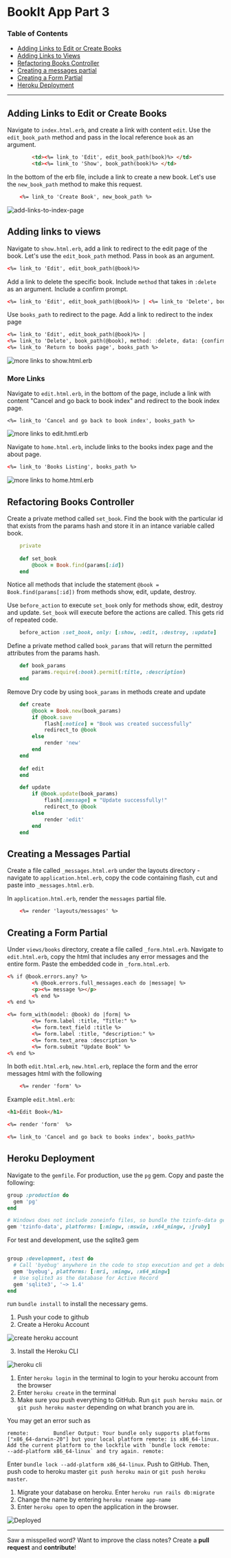 # BookIt App Part 3

### Table of Contents

- <a href="#adding-links">Adding Links to Edit or Create Books</a>
- <a href="#links-show">Adding Links to Views</a>
- <a href="#refactoring-books">Refactoring Books Controller</a>
- <a href="#refactoring-messages">Creating a messages partial</a>
- <a href="#form-partial">Creating a Form Partial</a>
- <a href="#heroku-deployment">Heroku Deployment</a>

---

<div id="adding-links"></div>

## Adding Links to Edit or Create Books

Navigate to `index.html.erb`, and create a link with content `edit`. Use the `edit_book_path` method and pass in the local reference `book` as an argument.

```html 
        <td><%= link_to 'Edit', edit_book_path(book)%> </td>
        <td><%= link_to 'Show', book_path(book)%> </td>
```

In the bottom of the erb file, include a link to create a new book. Let's use the `new_book_path` method to make this request.

```html
    <%= link_to 'Create Book', new_book_path %>
```
![add-links-to-index-page](../assets/images/C10/links-1.png)

<div id="links-show"></div>

## Adding links to views 

Navigate to `show.html.erb`, add a link to redirect to the edit page of the book. Let's use the `edit_book_path` method. Pass in `book` as an argument.

```html
<%= link_to 'Edit', edit_book_path(@book)%>
```

Add a link to delete the specific book. Include `method` that takes in `:delete` as an argument. Include a confirm prompt.

```html
<%= link_to 'Edit', edit_book_path(@book)%> | <%= link_to 'Delete', book_path(@book), method: :delete, data: {confirm: "Are you sure"} %> 
```

Use `books_path` to redirect to the page. Add a link to redirect to the index page

```html
<%= link_to 'Edit', edit_book_path(@book)%> | 
<%= link_to 'Delete', book_path(@book), method: :delete, data: {confirm: "Are you sure"} %> |
<%= link_to 'Return to books page', books_path %>
```
![more links to show.html.erb](../assets/images/C10/show-file-links.png)

### More Links 

Navigate to `edit.html.erb`, in the bottom of the page, include a link with content "Cancel and go back to book index" and redirect to the book index page.
```
<%= link_to 'Cancel and go back to book index', books_path %>
```

![more links to edit.hmtl.erb](../assets/images/C10/edit-file-links.png)

Navigate to `home.html.erb`, include links to the books index page and the about page.

```html
<%= link_to 'Books Listing', books_path %>
```

![more links to home.html.erb](../assets/images/C10/home-file-links.png)

<div id="refactoring-books"></div>

## Refactoring Books Controller
Create a private method called `set_book`. Find the book with the particular id that exists from the params hash and store it in an intance variable called book.

```ruby
    private 
    
    def set_book
        @book = Book.find(params[:id])
    end

```

Notice all methods that include the statement `@book = Book.find(params[:id])` from methods show, edit, update, destroy. 


Use `before_action` to execute `set_book` only for methods show, edit, destroy and update. `Set_book` will execute before the actions are called. This gets rid of repeated code.

```ruby
    before_action :set_book, only: [:show, :edit, :destroy, :update]
```
 
Define a private method called `book_params` that will return the permitted attributes from the params hash.

```ruby
    def book_params
        params.require(:book).permit(:title, :description)
    end
```

Remove Dry code by using `book_params` in methods create and  update
```ruby
    def create 
        @book = Book.new(book_params)
        if @book.save
            flash[:notice] = "Book was created successfully"
            redirect_to @book
        else 
            render 'new'
        end
    end
    
    def edit
    end

    def update
        if @book.update(book_params)
            flash[:message] = "Update successfully!"
            redirect_to @book
        else
            render 'edit'
        end
    end
```

<div id="refactoring-messages"></div>

## Creating a Messages Partial
Create a file called `_messages.html.erb` under the layouts directory
    - navigate to `application.html.erb`, copy the code containing flash, cut and paste into `_messages.html.erb`. 

In `application.html.erb`, render the `messages` partial file.

```html
    <%= render 'layouts/messages' %>
```

<div id="form-partial"></div>

## Creating a Form Partial
Under `views/books` directory, create a file called `_form.html.erb`. Navigate to `edit.html.erb`, copy the html that includes any error messages and the entire form. Paste the embedded code in `_form.html.erb`.

```html
<% if @book.errors.any? %>
        <% @book.errors.full_messages.each do |message| %>
        <p><%= message %></p>
        <% end %>
<% end %>

<%= form_with(model: @book) do |form| %>
        <%= form.label :title, "Title:" %>
        <%= form.text_field :title %>
        <%= form.label :title, "description:" %>
        <%= form.text_area :description %>
        <%= form.submit "Update Book" %>
<% end %>
```

In both `edit.html.erb`, `new.html.erb`, replace the form and the error messages html with the following

```html
    <%= render 'form' %>
```

Example `edit.html.erb`:

```html
<h1>Edit Book</h1>

<%= render 'form'  %>

<%= link_to 'Cancel and go back to books index', books_path%>
```

<div id="heroku-deployment"></div>

## Heroku Deployment
Navigate to the `gemfile`. For production, use the `pg` gem. Copy and paste the following:

```ruby
group :production do 
  gem 'pg'
end

# Windows does not include zoneinfo files, so bundle the tzinfo-data gem
gem 'tzinfo-data', platforms: [:mingw, :mswin, :x64_mingw, :jruby]
```
For test and development, use the sqlite3 gem

```ruby 

group :development, :test do
  # Call 'byebug' anywhere in the code to stop execution and get a debugger console
  gem 'byebug', platforms: [:mri, :mingw, :x64_mingw]
  # Use sqlite3 as the database for Active Record
  gem 'sqlite3', '~> 1.4'
end

```
run `bundle install` to install the necessary gems.

1.    Push your code to github
2.    Create a Heroku Account

![create heroku account](../assets/images/C10/signup-heroku.png)

3.    Install the Heroku CLI

![heroku cli](../assets/images/C10/heroku-cli.png)

1.    Enter `heroku login` in the terminal to login to your heroku account from the browser
2.    Enter `heroku create` in the terminal
3.    Make sure you push everything to GitHub. Run `git push heroku main`. or `git push heroku master` depending on what branch you are in.

You may get an error such as 

```
remote:        Bundler Output: Your bundle only supports platforms ["x86_64-darwin-20"] but your local platform remote: is x86_64-linux. Add the current platform to the lockfile with `bundle lock remote:        --add-platform x86_64-linux` and try again. remote: 
```
Enter `bundle lock --add-platform x86_64-linux`. Push to GitHub. Then, push code to heroku master `git push heroku main` or `git push heroku master`.

1.  Migrate your database on heroku. Enter `heroku run rails db:migrate`
2.  Change the name by entering `heroku rename app-name`
3.  Enter `heroku open` to open the application in the browser.


![Deployed](../assets/images/C10/Deployed.png)

---

Saw a misspelled word? Want to improve the class notes? Create a **pull request** and **contribute**!
